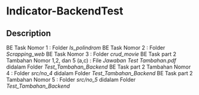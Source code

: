# Indicator-BackendTest

## Description
BE Task Nomor 1 : Folder _Is_polindrom_
BE Task Nomor 2 : Folder _Scrapping_web_
BE Task Nomor 3 : Folder _crud_movie_
BE Task part 2 Tambahan Nomor 1,2, dan 5 (a,c) : File _Jawaban Test Tambahan.pdf_ didalam Folder _Test_Tambahan_Backend_
BE Task part 2 Tambahan Nomor 4 : Folder _src/no_4_ didalam Folder _Test_Tambahan_Backend_
BE Task part 2 Tambahan Nomor 5 : Folder _src/no_5_ didalam Folder _Test_Tambahan_Backend_
